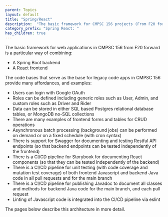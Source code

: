 ```yaml
---
parent: Topics
layout: default
title: "Spring/React"
description:  "The basic framework for CMPSC 156 projects (From F20 forward)"
category_prefix: "Spring React: "
has_children: true
---
```


The basic framework for web applications in CMPSC 156 from F20 forward is a particular way of combining:
* A Spring Boot backend
* A React frontend

The code bases that serve as the base for legacy code apps in CMPSC 156 provide many affordances, and examples:
* Users can login with Google OAuth
* Roles can be defined including generic roles such as User, Admin, and custom roles such as Driver and Rider
* Data can be stored in either SQL based Postgres relational database tables, or MongoDB no-SQL collections
* There are many examples of frontend forms and tables for CRUD operations
* Asynchronous batch processing (background jobs) can be performed on demand or on a fixed schedule (with cron syntax)
* There is support for Swagger for documenting and testing Restful API endpoints (so that backend endpoints can be tested independently of the frontend)
* There is a CI/CD pipeline for Storybook for documenting React components (so that they can be tested independently of the backend)
* There is a CI/CD pipeline for unit testing (with code coverage and mutation test coverage) of both frontend Javascript and backend Java code in all pull requests and for the main branch
* There is a CI/CD pipeline for publishing Javadoc to document all classes and methods for backend Java code for the main branch, and each pull request
* Linting of Javascript code is integrated into the CI/CD pipeline via eslint

The pages below describe this architecture in more detail.

